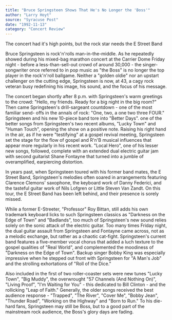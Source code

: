 ```yaml
---
title: "Bruce Springsteen Shows That He's No Longer the 'Boss'"
author: "Larry Hoyt"
source: "Syracuse Post"
date: "1992-11-13"
category: "Concert Review"
---
```


The concert had it's high points, but the rock star needs the E Street Band

Bruce Springsteen is rock'n'rolls man-in-the-middle. As he repeatedly showed during his mixed-bag marathon concert at the Carrier Dome Friday night - before a less-than-sell-out crowd of around 30,000 - the singer-songwriter once referred to in pop music as "the Boss" is no longer the top player in the rock'n'roll ballgame. Neither a "golden oldie" nor an upstart challenger on the cutting edge, Springsteen is now, at 43, a cagy rock veteran busy redefining his image, his sound, and the focus of his message.

The concert began shortly after 8 p.m. with Springsteen's warm greetings to the crowd: "Hello, my friends. Ready for a big night in the big room?" Then came Springsteen's drill-sargeant countdown - one of the most familiar send- offs in the annals of rock: "One, two, a one two three FOUR." Springsteen and his new 10-piece band tore into "Better Days". one of the better songs from Springsteen's two recent albums, "Lucky Town" and "Human Touch", opening the show on a positive note. Raising his right hand in the air, as if he were "testifying" at a gospel revival meeting, Springsteen set the stage for the flow of gospel and R'n'B musical influences that appear more regularly in his recent work. "Local Hero", one of his lesser new songs, followed, complete with an extended dual electric guitar jam with second guitarist Shane Fontayne that turned into a jumble of overamplified, earpiercing distortion.

In years past, when Springsteen toured with his former band mates, the E Street Band, Springsteen's melodies often soared in arrangements featuring Clarence Clemons' saxophone, the keyboard work of Danny Federici, and the tasteful guitar work of Nils Lofgren or Little Steven Van Zandt. On this tour, the E Street Band has been left behind, and their presence is sorely missed.

While a former E-Streeter, "Professor" Roy Bittan, still adds his own trademark keyboard licks to such Springsteen classics as "Darkness on the Edge of Town" and "Badlands", too much of Springsteen's new sound relies solely on the sonic attack of the electric guitar. Too many times Friday night, the dual guitar assault from Springsteen and Fontayne came across, not as a melodic exchange, but rather as a chaotic cat-fight. Springsteen's current band features a five-member vocal chorus that added a luch texture to the gospel qualities of "Real World", and complemented the moodiness of "Darkness on the Edge of Town". Backup singer Bobby King was especially impressive when he stepped out front with Springsteen for "A Man's Job" and the strolling exhortations of "Roll of the Dice."

Also included in the first of two roller-coaster sets were new tunes "Lucky Town", "Big Muddy", the overwrought "57 Channels (And Nothing On)", "Living Proof", "I'm Waiting for You" - this dedicated to Bill Clinton - and the rollicking "Leap of Faith." Generally, the older songs received the best audience response - "Trapped", "The River", "Cover Me", "Bobby Jean", "Thunder Road", "Working on the Highway" and "Born to Run." To his die-hard fans, Springsteen may still be Boss, but to a good part of the mainstream rock audience, the Boss's glory days are fading.